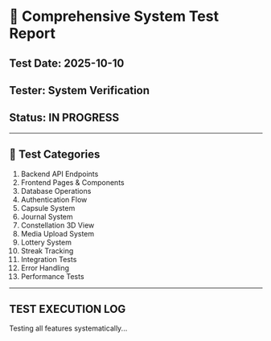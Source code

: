 # 🧪 Comprehensive System Test Report

## Test Date: 2025-10-10
## Tester: System Verification
## Status: IN PROGRESS

---

## 🎯 Test Categories

1. Backend API Endpoints
2. Frontend Pages & Components  
3. Database Operations
4. Authentication Flow
5. Capsule System
6. Journal System
7. Constellation 3D View
8. Media Upload System
9. Lottery System
10. Streak Tracking
11. Integration Tests
12. Error Handling
13. Performance Tests

---

## TEST EXECUTION LOG

Testing all features systematically...

